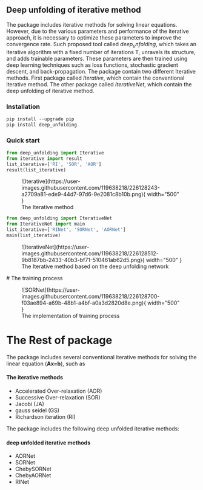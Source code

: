 ## Deep unfolding of iterative method

The package includes iterative methods for solving linear equations. However, due to the various parameters and performance of the iterative approach, it is necessary to optimize these parameters to improve the convergence rate. Such proposed tool called $deep_unfolding$, which takes an iterative algorithm with a fixed number of iterations T, unravels its structure, and adds trainable parameters. These parameters are then trained using deep learning techniques such as loss functions, stochastic gradient descent, and back-propagation.
The package contain two different Iterative methods. First package called $Iterative$, which contain the conventional iterative method. The other package called $IterativeNet$, which contain the deep unfolding of iterative method.

### Installation 
```python
pip install --upgrade pip
pip install deep_unfolding
```
### Quick start

```python
from deep_unfolding import Iterative
from iterative import result
list_iterative=['RI', 'SOR', 'AOR']
result(list_iterative)
```
<figure markdown>
  ![Iterative](https://user-images.githubusercontent.com/119638218/226128243-a2709a81-ede9-44d7-97d6-9e2081c8b10b.png){ width="500" }
  <figcaption>The Iterative method </figcaption>
</figure>

```python
from deep_unfolding import IterativeNet
from IterativeNet import main
list_iterative=['RINet', 'SORNet', 'AORNet']
main(list_iterative)
```
<figure markdown>
 ![IterativeNet](https://user-images.githubusercontent.com/119638218/226128512-9b8187bb-2433-40b3-bf71-510461ab62d5.png){ width="500" }
  <figcaption>The Iterative method based on the deep unfolding network </figcaption>
</figure>
# The training process 

<figure markdown>
  ![SORNet](https://user-images.githubusercontent.com/119638218/226128700-f03ae894-a69b-48b1-a4bf-a0a3d2820d8e.png){ width="500" }
  <figcaption>The implementation of training process</figcaption>
</figure>

# The Rest of package

The package includes several conventional iterative methods for solving the linear equation (**Ax=b**), such as 
<h4> The iterative methods</h4>
<ul>
  <li>Accelerated Over-relaxation (AOR)</li>
  <li>Successive Over-relaxation (SOR)</li>
  <li>Jacobi (JA)</li>
  <li>gauss seidel (GS)</li>
  <li>Richardson iteration (RI)</li>
</ul>


The package includes the following deep unfolded iterative methods:
<h4> deep unfolded iterative methods </h4>
<ul>
  <li>AORNet</li>
  <li>SORNet</li>
  <li>ChebySORNet</li>
  <li>ChebyAORNet</li>
  <li>RINet</li>
</ul>


